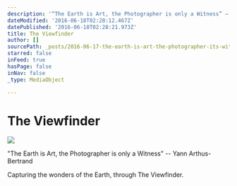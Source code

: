 ```yaml
---
description: '“The Earth is Art, the Photographer is only a Witness” – Yann Arthus-Bertrand'
dateModified: '2016-06-18T02:28:12.467Z'
datePublished: '2016-06-18T02:28:21.973Z'
title: The Viewfinder
author: []
sourcePath: _posts/2016-06-17-the-earth-is-art-the-photographer-its-witness.md
starred: false
inFeed: true
hasPage: false
inNav: false
_type: MediaObject

---
```

# The Viewfinder
![](https://imgflo.herokuapp.com/graph/vahj1ThiexotieMo/b281db8ccd9c4d237ed6ef684d483316/croprotate.jpg?cropheight=2001&cropwidth=3546&degrees=0&input=https%3A%2F%2Fthe-grid-user-content.s3-us-west-2.amazonaws.com%2F637ba578-d8f1-4cc3-82a9-f2476c6eddae.jpg&x=0&y=0)

"The Earth is Art, the Photographer is only a Witness" -- Yann Arthus-Bertrand

Capturing the wonders of the Earth, through The Viewfinder.